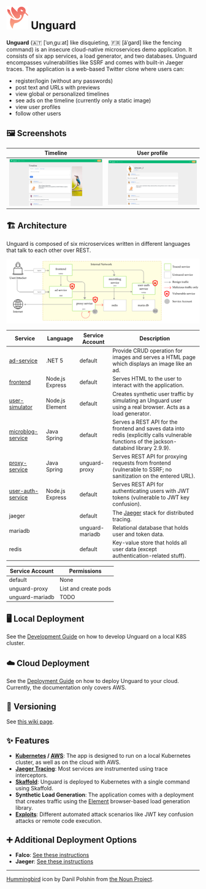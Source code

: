 # ![Unguard Logo](docs/images/unguard-logo.png) Unguard

**Unguard** (🇦🇹 [ˈʊnˌɡuːat] like disquieting, 🇫🇷 [ãˈɡard] like the fencing command) is an insecure cloud-native microservices demo application. It consists of six app services, a load generator, and two databases. Unguard encompasses vulnerabilities like SSRF and comes with built-in Jaeger traces. The application is a web-based Twitter clone where users can:

- register/login (without any passwords)
- post text and URLs with previews
- view global or personalized timelines
- see ads on the timeline (currently only a static image)
- view user profiles
- follow other users

## 🖼️ Screenshots

| Timeline | User profile |
| -------- | ------------ |
| [![Screenshot of the timeline](./docs/images/unguard-timeline.png)](./docs/images/unguard-timeline.png) | [![Screenshot of a user profile](./docs/images/unguard-user-profile.png)](./docs/images/unguard-user-profile.png) |

## 🏗️ Architecture

Unguard is composed of six microservices written in different languages that talk to each other over REST.

![Unguard Architecture](docs/images/unguard-architecture.png)

| Service                                      | Language        | Service Account | Description                                                                                                                                 |
| -------------------------------------------- | --------------- | --------------- | ------------------------------------------------------------------------------------------------------------------------------------------- |
| [ad-service](./src/ad-service)               | .NET 5          | default         | Provide CRUD operation for images and serves a HTML page which displays an image like an ad.                                                |
| [frontend](./src/frontend)                   | Node.js Express | default         | Serves HTML to the user to interact with the application.                                                                                   |
| [user-simulator](./src/user-simulator)       | Node.js Element | default         | Creates synthetic user traffic by simulating an Unguard user using a real browser. Acts as a load generator.                                |
| [microblog-service](./src/microblog-service) | Java Spring     | default         | Serves a REST API for the frontend and saves data into redis (explicitly calls vulnerable functions of the jackson-databind library 2.9.9). |
| [proxy-service](./src/proxy-service)         | Java Spring     | unguard-proxy   | Serves REST API for proxying requests from frontend (vulnerable to SSRF; no sanitization on the entered URL).                               |
| [user-auth-service](./src/user-auth-service) | Node.js Express | default         | Serves REST API for authenticating users with JWT tokens (vulnerable to JWT key confusion).                                                 |
| jaeger                                       |                 | default         | The [Jaeger](https://www.jaegertracing.io/) stack for distributed tracing.                                                                  |
| mariadb                                      |                 | unguard-mariadb | Relational database that holds user and token data.                                                                                         |
| redis                                        |                 | default         | Key-value store that holds all user data (except authentication-related stuff).                                                             |


| Service Account  | Permissions         |
| ---------------- |---------------------|
| default          | None                |                                               
| unguard-proxy    | List and create pods| 
| unguard-mariadb  | TODO                | 




## 🖥️ Local Deployment

See the [Development Guide](./docs/DEV-GUIDE.md) on how to develop Unguard on a local K8S cluster.

## ☁️ Cloud Deployment

See the [Deployment Guide](./docs/DEPLOYMENT.md) on how to deploy Unguard to your cloud. Currently, the documentation only covers AWS.

## 💫 Versioning

See [this wiki page](https://dev-wiki.dynatrace.org/x/QZRhF).

## ✨ Features

* **[Kubernetes](https://kubernetes.io/) / [AWS](https://aws.amazon.com/eks)**: The app is designed to run on a local Kubernetes cluster, as well as on the cloud with AWS.
* [**Jaeger Tracing**](https://www.jaegertracing.io/): Most services are instrumented using trace interceptors.
* [**Skaffold**](https://skaffold.dev/): Unguard is deployed to Kubernetes with a single command using Skaffold.
* **Synthetic Load Generation**: The application comes with a deployment that creates traffic using the [Element](https://element.flood.io/) browser-based load generation library.
* **[Exploits](./exploits/tool/README.md)**: Different automated attack scenarios like JWT key confusion attacks or remote code execution.

## ➕ Additional Deployment Options

* **Falco**: [See these instructions](./docs/FALCO.md)
* **Jaeger**: [See these instructions](./docs/JAEGER.md)

---

[Hummingbird](https://thenounproject.com/search/?q=hummingbird&i=4138237) icon by Danil Polshin from [the Noun Project](https://thenounproject.com/).